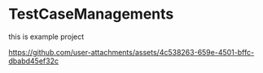 # TestCaseManagements

this is example project


https://github.com/user-attachments/assets/4c538263-659e-4501-bffc-dbabd45ef32c

